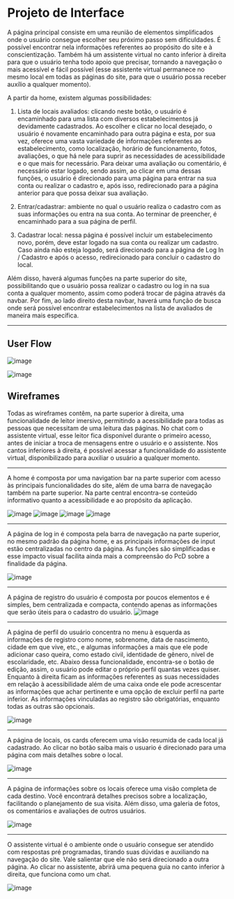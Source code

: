 
# Projeto de Interface

A página principal consiste em uma reunião de elementos simplificados onde o usuário consegue escolher seu próximo passo sem dificuldades. É possível encontrar nela informações referentes ao propósito do site e à conscientização. Também há um assistente virtual no canto inferior à direita para que o usuário tenha todo apoio que precisar, tornando a navegação o mais acessível e fácil possível (esse assistente virtual permanece no mesmo local em todas as páginas do site, para que o usuário possa receber auxílio a qualquer momento).

A partir da home, existem algumas possibilidades:

1. Lista de locais avaliados: clicando neste botão, o usuário é encaminhado para uma lista com diversos estabelecimentos já devidamente cadastrados. Ao escolher e clicar no local desejado, o usuário é novamente encaminhado para outra página e esta, por sua vez, oferece uma vasta variedade de informações referentes ao estabelecimento, como localização, horário de funcionamento, fotos, avaliações, o que há nele para suprir as necessidades de acessibilidade e o que mais for necessário. Para deixar uma avaliação ou comentário, é necessário estar logado, sendo assim, ao clicar em uma dessas funções, o usuário é direcionado para uma página para entrar na sua conta ou realizar o cadastro e, após isso, redirecionado para a página anterior para que possa deixar sua avaliação.

2. Entrar/cadastrar: ambiente no qual o usuário realiza o cadastro com as suas informações ou entra na sua conta. Ao terminar de preencher, é encaminhado para a sua página de perfil.

3. Cadastrar local: nessa página é possível incluir um estabelecimento novo, porém, deve estar logado na sua conta ou realizar um cadastro. Caso ainda não esteja logado, será direcionado para a página de Log In / Cadastro e após o acesso, redirecionado para concluir o cadastro do local.

Além disso, haverá algumas funções na parte superior do site, possibilitando que o usuário possa realizar o cadastro ou log in na sua conta a qualquer momento, assim como poderá trocar de página através da navbar. Por fim, ao lado direito desta navbar, haverá uma função de busca onde será possível encontrar estabelecimentos na lista de avaliados de maneira mais específica. 




-----------------------------------------------------------------------------------------------------------------


## User Flow

![image](https://github.com/ICEI-PUC-Minas-PMV-SI/pmv-si-2023-2-pe1-t3-acessibilidade/assets/141369232/2be7f64b-a167-40ea-b2b2-63514fb3dae8)

![image](https://github.com/ICEI-PUC-Minas-PMV-SI/pmv-si-2023-2-pe1-t3-acessibilidade/assets/141369232/747ea23f-d212-42a4-82ce-87f98dd0e72c)



## Wireframes
Todas as wireframes contêm, na parte superior à direita, uma funcionalidade de leitor imersivo, permitindo a acessibilidade para todas as pessoas que necessitam de uma leitura das páginas. No chat com o assistente virtual, esse leitor fica disponível durante o primeiro acesso, antes de iniciar a troca de mensagens entre o usuário e o assistente. Nos cantos inferiores à direita, é possível acessar a funcionalidade do assistente virtual, disponibilizado para auxiliar o usuário a qualquer momento. 

------------------------------------------------------------------------------------------------------------------------------------------------------------------
A home é composta por uma navigation bar na parte superior com acesso às principais funcionalidades do site, além de uma barra de navegação também na parte superior. Na parte central encontra-se conteúdo informativo quanto a acessibilidade e ao propósito da aplicação. 

![image](https://github.com/ICEI-PUC-Minas-PMV-SI/pmv-si-2023-2-pe1-t3-acessibilidade/assets/141369232/68b0b2d7-4cbd-4cde-a55f-7ab8687679aa)
![image](https://github.com/ICEI-PUC-Minas-PMV-SI/pmv-si-2023-2-pe1-t3-acessibilidade/assets/141369232/05a91e6b-4806-45de-8ca6-7f1c3be4c9d9)
![image](https://github.com/ICEI-PUC-Minas-PMV-SI/pmv-si-2023-2-pe1-t3-acessibilidade/assets/141369232/15056098-aa0c-4e25-9b6c-a1db7fe98242)
![image](https://github.com/ICEI-PUC-Minas-PMV-SI/pmv-si-2023-2-pe1-t3-acessibilidade/assets/141369232/4e745685-4f17-4440-b67d-9f5713428141)





-------------------------------------------------------------------------------------------------------------------------------------------------------------------------------
A página de log in é composta pela barra de navegação na parte superior, no mesmo padrão da página home, e as principais informações de input estão centralizadas no centro da página. As funções são simplificadas e esse impacto visual facilita ainda mais a compreensão do PcD sobre a finalidade da página. 

![image](https://github.com/ICEI-PUC-Minas-PMV-SI/pmv-si-2023-2-pe1-t3-acessibilidade/assets/141369232/49f35eea-312c-4fab-b634-4d8a1b38895d)




---------------------------------------------------------------------------------------------------------------------------------------------------------------------------------

A página de registro do usuário é composta por poucos elementos e é simples, bem centralizada e compacta, contendo apenas as informações que serão úteis para o cadastro do usuário.
![image](https://github.com/ICEI-PUC-Minas-PMV-SI/pmv-si-2023-2-pe1-t3-acessibilidade/assets/141369232/0dbaad4b-ae3b-45e7-80b6-902636bba7b3)




--------------------------------------------------------------------------------------------------------------------------------------------------------------------

A página de perfil do usuário concentra no menu à esquerda as informações de registro como nome, sobrenome, data de nascimento, cidade em que vive, etc., e algumas informações a mais que ele pode adicionar caso queira, como estado civil, identidade de gênero, nível de escolaridade, etc. Abaixo dessa funcionalidade, encontra-se o botão de edição, assim, o usuário pode editar o próprio perfil quantas vezes quiser. Enquanto à direita ficam as informações referentes as suas necessidades em relação à acessibilidade além de uma caixa onde ele pode acrescentar as informações que achar pertinente e uma opção de excluir perfil na parte inferior. As informações vinculadas ao registro são obrigatórias, enquanto todas as outras são opcionais.

![image](https://github.com/ICEI-PUC-Minas-PMV-SI/pmv-si-2023-2-pe1-t3-acessibilidade/assets/141369232/451f9869-cb63-4122-8082-772f3618a0b5)




--------------------------------------------------------------------------------------------------------------------------------------------------------------------
A página de locais, os cards oferecem uma visão resumida de cada local já cadastrado. Ao clicar no botão saiba mais o usuario é direcionado para uma página com mais detalhes sobre o local.

![image](https://github.com/ICEI-PUC-Minas-PMV-SI/pmv-si-2023-2-pe1-t3-acessibilidade/assets/141369232/83adea05-5692-4224-a3de-2435ca425167)



--------------------------------------------------------------------------------------------------------------------------------------------------------------------
A página de informações sobre os locais oferece uma visão completa de cada destino. Você encontrará detalhes precisos sobre a localização, facilitando o planejamento de sua visita. Além disso, uma galeria de fotos, os comentários e avaliações de outros usuários.

![image](https://github.com/ICEI-PUC-Minas-PMV-SI/pmv-si-2023-2-pe1-t3-acessibilidade/assets/141369232/75658b76-aa29-4471-b79c-166ed3e01483)

--------------------------------------------------------------------------------------------------------------------------------------------------------------------
O assistente virtual é o ambiente onde o usuário consegue ser atendido com respostas pré programadas, tirando suas dúvidas e auxiliando na navegação do site. Vale salientar que ele não será direcionado a outra página. Ao clicar no assistente, abrirá uma pequena guia no canto inferior à direita, que funciona como um chat. 

![image](https://github.com/ICEI-PUC-Minas-PMV-SI/pmv-si-2023-2-pe1-t3-acessibilidade/assets/141369232/55ed7ba7-188b-4444-96f4-943cbe594015)



